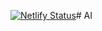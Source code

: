 [![Netlify Status](https://api.netlify.com/api/v1/badges/0179c50c-fd08-4435-8df7-b1cf71ba0292/deploy-status)](https://app.netlify.com/sites/inquisitive-moxie-049756/deploys)# AI
